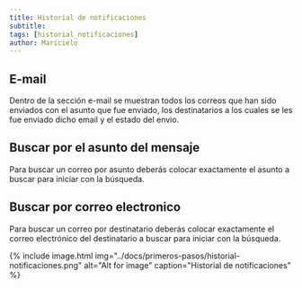 ```yaml
---
title: Historial de notificaciones
subtitle: 
tags: [historial_notificaciones]
author: Maricielo
---
```


## E-mail
Dentro de la sección e-mail se muestran todos los correos que han sido enviados con el asunto que fue enviado, los destinatarios a los cuales se les fue enviado dicho email y el estado del envio.

## Buscar por el asunto del mensaje
Para buscar un correo por asunto deberás colocar exactamente el asunto a buscar para iniciar con la búsqueda.

## Buscar por correo electronico
Para buscar un correo por destinatario deberás colocar exactamente el correo electrónico del destinatario a buscar para iniciar con la búsqueda.


{% include image.html img="../docs/primeros-pasos/historial-notificaciones.png" alt="Alt for image" caption="Historial de notificaciones" %}
